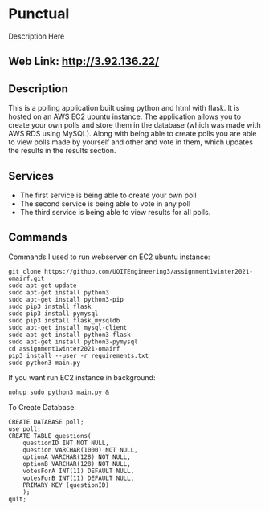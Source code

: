 # Punctual

Description Here

## Web Link: http://3.92.136.22/

## Description

This is a polling application built using python and html with flask. It is hosted on an AWS EC2 ubuntu instance. 
The application allows you to create your own polls and store them in the database (which was made with AWS RDS using MySQL). 
Along with being able to create polls you are able to view polls made by yourself and other and vote in them, which updates the results in the results section. 

## Services

- The first service is being able to create your own poll 
- The second service is being able to vote in any poll
- The third service is being able to view results for all polls.

## Commands
Commands I used to run webserver on EC2 ubuntu instance:
```
git clone https://github.com/UOITEngineering3/assignment1winter2021-omairf.git
sudo apt-get update
sudo apt-get install python3
sudo apt-get install python3-pip
sudo pip3 install flask
sudo pip3 install pymysql
sudo pip3 install flask_mysqldb
sudo apt-get install mysql-client
sudo apt-get install python3-flask
sudo apt-get install python3-pymysql
cd assignment1winter2021-omairf
pip3 install --user -r requirements.txt
sudo python3 main.py
```

If you want run EC2 instance in background:
```
nohup sudo python3 main.py &
```

To Create Database:
```
CREATE DATABASE poll;
use poll;
CREATE TABLE questions(
    questionID INT NOT NULL,
    question VARCHAR(1000) NOT NULL,
    optionA VARCHAR(128) NOT NULL,
    optionB VARCHAR(128) NOT NULL,
    votesForA INT(11) DEFAULT NULL,
    votesForB INT(11) DEFAULT NULL,
    PRIMARY KEY (questionID)
    );
quit;
```
